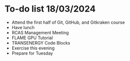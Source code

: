 # To-do list 18/03/2024

+ Attend the first half of Git, GitHub, and Gitkraken course
+ Have lunch
+ RCAS Management Meeting
+ FLAME GPU Tutorial
+ TRANSENERGY Code Blocks
+ Exercise this evening
+ Prepare for Tuesday
